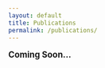 ```yaml
---
layout: default
title: Publications
permalink: /publications/
---
```


<p style="font-size: 1.2em; font-weight: bold;">Coming Soon...</p>